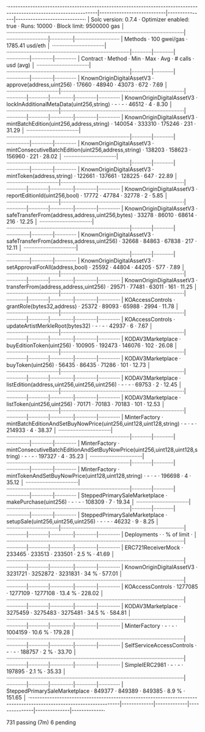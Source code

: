 ·------------------------------------------------------------------------------------------------------------------|---------------------------|---------------|----------------------------·
|                                               Solc version: 0.7.4                                                ·  Optimizer enabled: true  ·  Runs: 10000  ·  Block limit: 9500000 gas  │
···················································································································|···························|···············|·····························
|  Methods                                                                                                         ·               100 gwei/gas                ·      1785.41 usd/eth       │
··································|················································································|·············|·············|···············|··············|··············
|  Contract                       ·  Method                                                                        ·  Min        ·  Max        ·  Avg          ·  # calls     ·  usd (avg)  │
··································|················································································|·············|·············|···············|··············|··············
|  KnownOriginDigitalAssetV3      ·  approve(address,uint256)                                                      ·      17660  ·      48940  ·        43073  ·         672  ·       7.69  │
··································|················································································|·············|·············|···············|··············|··············
|  KnownOriginDigitalAssetV3      ·  lockInAdditionalMetaData(uint256,string)                                      ·          -  ·          -  ·        46512  ·           4  ·       8.30  │
··································|················································································|·············|·············|···············|··············|··············
|  KnownOriginDigitalAssetV3      ·  mintBatchEdition(uint256,address,string)                                      ·     140054  ·     333310  ·       175246  ·         231  ·      31.29  │
··································|················································································|·············|·············|···············|··············|··············
|  KnownOriginDigitalAssetV3      ·  mintConsecutiveBatchEdition(uint256,address,string)                           ·     138203  ·     158623  ·       156960  ·         221  ·      28.02  │
··································|················································································|·············|·············|···············|··············|··············
|  KnownOriginDigitalAssetV3      ·  mintToken(address,string)                                                     ·     122661  ·     137661  ·       128225  ·         647  ·      22.89  │
··································|················································································|·············|·············|···············|··············|··············
|  KnownOriginDigitalAssetV3      ·  reportEditionId(uint256,bool)                                                 ·      17772  ·      47784  ·        32778  ·           2  ·       5.85  │
··································|················································································|·············|·············|···············|··············|··············
|  KnownOriginDigitalAssetV3      ·  safeTransferFrom(address,address,uint256,bytes)                               ·      33278  ·      86010  ·        68614  ·         216  ·      12.25  │
··································|················································································|·············|·············|···············|··············|··············
|  KnownOriginDigitalAssetV3      ·  safeTransferFrom(address,address,uint256)                                     ·      32668  ·      84863  ·        67838  ·         217  ·      12.11  │
··································|················································································|·············|·············|···············|··············|··············
|  KnownOriginDigitalAssetV3      ·  setApprovalForAll(address,bool)                                               ·      25592  ·      44804  ·        44205  ·         577  ·       7.89  │
··································|················································································|·············|·············|···············|··············|··············
|  KnownOriginDigitalAssetV3      ·  transferFrom(address,address,uint256)                                         ·      29571  ·      77481  ·        63011  ·         161  ·      11.25  │
··································|················································································|·············|·············|···············|··············|··············
|  KOAccessControls               ·  grantRole(bytes32,address)                                                    ·      25372  ·      89093  ·        65988  ·        2994  ·      11.78  │
··································|················································································|·············|·············|···············|··············|··············
|  KOAccessControls               ·  updateArtistMerkleRoot(bytes32)                                               ·          -  ·          -  ·        42937  ·           6  ·       7.67  │
··································|················································································|·············|·············|···············|··············|··············
|  KODAV3Marketplace              ·  buyEditionToken(uint256)                                                      ·     100905  ·     192473  ·       146076  ·         102  ·      26.08  │
··································|················································································|·············|·············|···············|··············|··············
|  KODAV3Marketplace              ·  buyToken(uint256)                                                             ·      56435  ·      86435  ·        71286  ·         101  ·      12.73  │
··································|················································································|·············|·············|···············|··············|··············
|  KODAV3Marketplace              ·  listEdition(address,uint256,uint256,uint256)                                  ·          -  ·          -  ·        69753  ·           2  ·      12.45  │
··································|················································································|·············|·············|···············|··············|··············
|  KODAV3Marketplace              ·  listToken(uint256,uint256)                                                    ·      70171  ·      70183  ·        70183  ·         101  ·      12.53  │
··································|················································································|·············|·············|···············|··············|··············
|  MinterFactory                  ·  mintBatchEditionAndSetBuyNowPrice(uint256,uint128,uint128,string)             ·          -  ·          -  ·       214933  ·           4  ·      38.37  │
··································|················································································|·············|·············|···············|··············|··············
|  MinterFactory                  ·  mintConsecutiveBatchEditionAndSetBuyNowPrice(uint256,uint128,uint128,string)  ·          -  ·          -  ·       197327  ·           4  ·      35.23  │
··································|················································································|·············|·············|···············|··············|··············
|  MinterFactory                  ·  mintTokenAndSetBuyNowPrice(uint128,uint128,string)                            ·          -  ·          -  ·       196698  ·           4  ·      35.12  │
··································|················································································|·············|·············|···············|··············|··············
|  SteppedPrimarySaleMarketplace  ·  makePurchase(uint256)                                                         ·          -  ·          -  ·       108309  ·           7  ·      19.34  │
··································|················································································|·············|·············|···············|··············|··············
|  SteppedPrimarySaleMarketplace  ·  setupSale(uint256,uint256,uint256)                                            ·          -  ·          -  ·        46232  ·           9  ·       8.25  │
··································|················································································|·············|·············|···············|··············|··············
|  Deployments                                                                                                     ·                                           ·  % of limit  ·             │
···················································································································|·············|·············|···············|··············|··············
|  ERC721ReceiverMock                                                                                              ·     233465  ·     233513  ·       233501  ·       2.5 %  ·      41.69  │
···················································································································|·············|·············|···············|··············|··············
|  KnownOriginDigitalAssetV3                                                                                       ·    3231721  ·    3252872  ·      3231831  ·        34 %  ·     577.01  │
···················································································································|·············|·············|···············|··············|··············
|  KOAccessControls                                                                                                ·    1277085  ·    1277109  ·      1277108  ·      13.4 %  ·     228.02  │
···················································································································|·············|·············|···············|··············|··············
|  KODAV3Marketplace                                                                                               ·    3275459  ·    3275483  ·      3275481  ·      34.5 %  ·     584.81  │
···················································································································|·············|·············|···············|··············|··············
|  MinterFactory                                                                                                   ·          -  ·          -  ·      1004159  ·      10.6 %  ·     179.28  │
···················································································································|·············|·············|···············|··············|··············
|  SelfServiceAccessControls                                                                                       ·          -  ·          -  ·       188757  ·         2 %  ·      33.70  │
···················································································································|·············|·············|···············|··············|··············
|  SimpleIERC2981                                                                                                  ·          -  ·          -  ·       197895  ·       2.1 %  ·      35.33  │
···················································································································|·············|·············|···············|··············|··············
|  SteppedPrimarySaleMarketplace                                                                                   ·     849377  ·     849389  ·       849385  ·       8.9 %  ·     151.65  │
·------------------------------------------------------------------------------------------------------------------|-------------|-------------|---------------|--------------|-------------·

731 passing (7m)
6 pending
